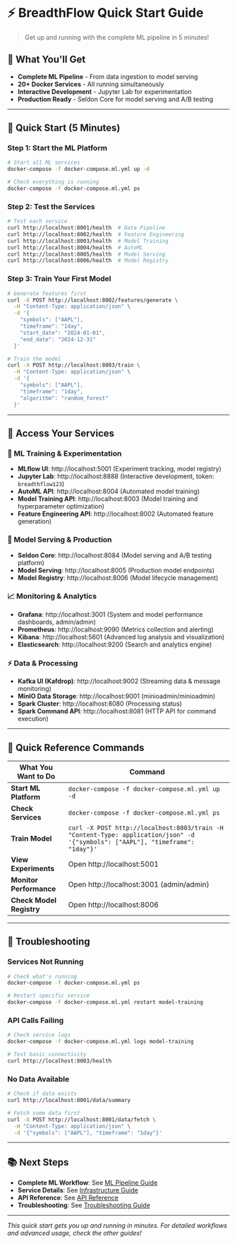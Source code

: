 # ⚡ BreadthFlow Quick Start Guide

> Get up and running with the complete ML pipeline in 5 minutes!

## 🎯 **What You'll Get**
- **Complete ML Pipeline** - From data ingestion to model serving
- **20+ Docker Services** - All running simultaneously
- **Interactive Development** - Jupyter Lab for experimentation
- **Production Ready** - Seldon Core for model serving and A/B testing

---

## 🚀 **Quick Start (5 Minutes)**

### **Step 1: Start the ML Platform**
```bash
# Start all ML services
docker-compose -f docker-compose.ml.yml up -d

# Check everything is running
docker-compose -f docker-compose.ml.yml ps
```

### **Step 2: Test the Services**
```bash
# Test each service
curl http://localhost:8001/health  # Data Pipeline
curl http://localhost:8002/health  # Feature Engineering  
curl http://localhost:8003/health  # Model Training
curl http://localhost:8004/health  # AutoML
curl http://localhost:8005/health  # Model Serving
curl http://localhost:8006/health  # Model Registry
```

### **Step 3: Train Your First Model**
```bash
# Generate features first
curl -X POST http://localhost:8002/features/generate \
  -H "Content-Type: application/json" \
  -d '{
    "symbols": ["AAPL"],
    "timeframe": "1day",
    "start_date": "2024-01-01",
    "end_date": "2024-12-31"
  }'

# Train the model
curl -X POST http://localhost:8003/train \
  -H "Content-Type: application/json" \
  -d '{
    "symbols": ["AAPL"],
    "timeframe": "1day",
    "algorithm": "random_forest"
  }'
```

---

## 🎯 **Access Your Services**

### **🤖 ML Training & Experimentation**
- **MLflow UI**: http://localhost:5001 (Experiment tracking, model registry)
- **Jupyter Lab**: http://localhost:8888 (Interactive development, token: `breadthflow123`)
- **AutoML API**: http://localhost:8004 (Automated model training)
- **Model Training API**: http://localhost:8003 (Model training and hyperparameter optimization)
- **Feature Engineering API**: http://localhost:8002 (Automated feature generation)

### **🚀 Model Serving & Production**
- **Seldon Core**: http://localhost:8084 (Model serving and A/B testing platform)
- **Model Serving**: http://localhost:8005 (Production model endpoints)
- **Model Registry**: http://localhost:8006 (Model lifecycle management)

### **📈 Monitoring & Analytics**
- **Grafana**: http://localhost:3001 (System and model performance dashboards, admin/admin)
- **Prometheus**: http://localhost:9090 (Metrics collection and alerting)
- **Kibana**: http://localhost:5601 (Advanced log analysis and visualization)
- **Elasticsearch**: http://localhost:9200 (Search and analytics engine)

### **⚡ Data & Processing**
- **Kafka UI (Kafdrop)**: http://localhost:9002 (Streaming data & message monitoring)
- **MinIO Data Storage**: http://localhost:9001 (minioadmin/minioadmin)
- **Spark Cluster**: http://localhost:8080 (Processing status)
- **Spark Command API**: http://localhost:8081 (HTTP API for command execution)

---

## 🎯 **Quick Reference Commands**

| What You Want to Do | Command |
|---------------------|---------|
| **Start ML Platform** | `docker-compose -f docker-compose.ml.yml up -d` |
| **Check Services** | `docker-compose -f docker-compose.ml.yml ps` |
| **Train Model** | `curl -X POST http://localhost:8003/train -H "Content-Type: application/json" -d '{"symbols": ["AAPL"], "timeframe": "1day"}'` |
| **View Experiments** | Open http://localhost:5001 |
| **Monitor Performance** | Open http://localhost:3001 (admin/admin) |
| **Check Model Registry** | Open http://localhost:8006 |

---

## 🔧 **Troubleshooting**

### **Services Not Running**
```bash
# Check what's running
docker-compose -f docker-compose.ml.yml ps

# Restart specific service
docker-compose -f docker-compose.ml.yml restart model-training
```

### **API Calls Failing**
```bash
# Check service logs
docker-compose -f docker-compose.ml.yml logs model-training

# Test basic connectivity
curl http://localhost:8003/health
```

### **No Data Available**
```bash
# Check if data exists
curl http://localhost:8001/data/summary

# Fetch some data first
curl -X POST http://localhost:8001/data/fetch \
  -H "Content-Type: application/json" \
  -d '{"symbols": ["AAPL"], "timeframe": "1day"}'
```

---

## 📚 **Next Steps**

- **Complete ML Workflow**: See [ML Pipeline Guide](ML_PIPELINE_GUIDE.md)
- **Service Details**: See [Infrastructure Guide](INFRASTRUCTURE_GUIDE.md)
- **API Reference**: See [API Reference](API_REFERENCE.md)
- **Troubleshooting**: See [Troubleshooting Guide](TROUBLESHOOTING.md)

---

*This quick start gets you up and running in minutes. For detailed workflows and advanced usage, check the other guides!*

